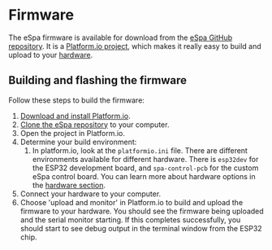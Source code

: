 # Firmware

The eSpa firmware is available for download from the [eSpa GitHub repository](https://github.com/wayne-love/ESPySpa). It is a [Platform.io project](https://platformio.org/), which makes it really easy to build and upload to your [hardware](/hardware).

## Building and flashing the firmware

Follow these steps to build the firmware:

1. [Download and install Platform.io](https://platformio.org/install).
2. [Clone the eSpa repository](https://github.com/wayne-love/ESPySpa) to your computer.
3. Open the project in Platform.io.
4. Determine your build environment:
   1. In platform.io, look at the `platformio.ini` file. There are different environments available for different hardware. There is `esp32dev` for the ESP32 development board, and `spa-control-pcb` for the custom eSpa control board. You can learn more about hardware options in the [hardware section](/hardware).
5. Connect your hardware to your computer.
6. Choose 'upload and monitor' in Platform.io to build and upload the firmware to your hardware. You should see the firmware being uploaded and the serial monitor starting. If this completes successfully, you should start to see debug output in the terminal window from the ESP32 chip.
